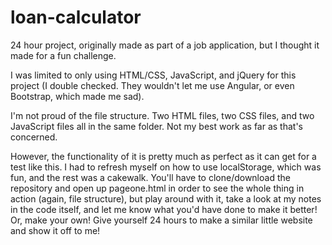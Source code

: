 # loan-calculator
24 hour project, originally made as part of a job application, but I thought it made for a fun challenge.

I was limited to only using HTML/CSS, JavaScript, and jQuery for this project (I double checked. They wouldn't let me use Angular, or even Bootstrap, which made me sad).

I'm not proud of the file structure. Two HTML files, two CSS files, and two JavaScript files all in the same folder. Not my best work as far as that's concerned.

However, the functionality of it is pretty much as perfect as it can get for a test like this. I had to refresh myself on how to use localStorage, which was fun, and the rest was a cakewalk. You'll have to clone/download the repository and open up pageone.html in order to see the whole thing in action (again, file structure), but play around with it, take a look at my notes in the code itself, and let me know what you'd have done to make it better! Or, make your own! Give yourself 24 hours to make a similar little website and show it off to me!
